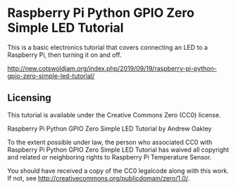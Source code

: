 # Raspberry Pi Python GPIO Zero Simple LED Tutorial
 This is a basic electronics tutorial that covers connecting an LED to a Raspberry Pi, then turning it on and off.

 http://new.cotswoldjam.org/index.php/2019/09/19/raspberry-pi-python-gpio-zero-simple-led-tutorial/

 ## Licensing
 This tutorial is available under the Creative Commons Zero (CC0) license.

 Raspberry Pi Python GPIO Zero Simple LED Tutorial by Andrew Oakley

 To the extent possible under law, the person who associated CC0 with Raspberry Pi Python GPIO Zero Simple LED Tutorial has waived all copyright and related or neighboring rights to Raspberry Pi Temperature Sensor.

 You should have received a copy of the CC0 legalcode along with this work. If not, see http://creativecommons.org/publicdomain/zero/1.0/.
